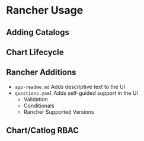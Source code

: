 # Rancher Usage

## Adding Catalogs

## Chart Lifecycle

## Rancher Additions

- `app-readme.md` Adds descriptive text to the UI
- `questions.yaml` Adds self-guided support in the UI
  -  Validation
  -  Conditionals
  -  Rancher Supported Versions

## Chart/Catlog RBAC
